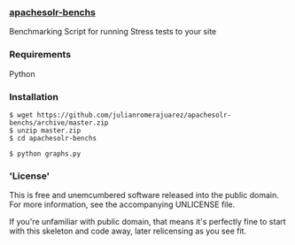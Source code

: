 ### [apachesolr-benchs]()

Benchmarking Script for running Stress tests to your site

### Requirements

Python

### Installation 

    $ wget https://github.com/julianromerajuarez/apachesolr-benchs/archive/master.zip
    $ unzip master.zip
    $ cd apachesolr-benchs
    
    $ python graphs.py
    

### 'License'

This is free and unemcumbered software released into the public domain. For more information, see the accompanying UNLICENSE file.

If you're unfamiliar with public domain, that means it's perfectly fine to start with this skeleton and code away, later relicensing as you see fit.
